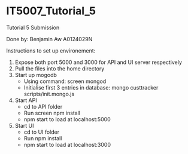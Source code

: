# IT5007_Tutorial_5

Tutorial 5 Submission 

Done by: Benjamin Aw A0124029N

Instructions to set up environement:

1) Expose both port 5000 and 3000 for API and UI server respectively
2) Pull the files into the home directory 
3) Start up mogodb
    - Using command: screen mongod
    - Initialise first 3 entries in database: mongo custtracker scripts/init.mongo.js
4) Start API
    - cd to API folder
    - Run screen npm install
    - npm start to load at localhost:5000
5) Start UI
    - cd to UI folder
    - Run npm install
    - npm start to load at localhost:3000
